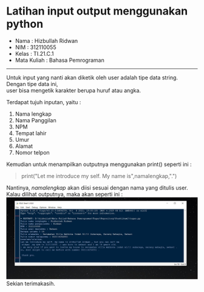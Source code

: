 # Latihan input output menggunakan python

* Nama          : Hizbullah Ridwan
* NIM           : 312110055
* Kelas         : TI.21.C.1
* Mata Kuliah   : Bahasa Pemrograman
----------------------------------
Untuk input yang nanti akan diketik oleh user adalah tipe data string. Dengan tipe data ini,     
user bisa mengetik karakter berupa huruf atau angka.    

Terdapat tujuh inputan, yaitu :    
1. Nama lengkap
2. Nama Panggilan
3. NPM
4. Tempat lahir
5. Umur
6. Alamat
7. Nomor telpon   

Kemudian untuk menampilkan outputnya menggunakan print() seperti ini :   

> print("Let me introduce my self. My name is",namalengkap,".")    

Nantinya, *namalengkap* akan diisi sesuai dengan nama yang ditulis user.    
Kalau dilihat outputnya, maka akan seperti ini :    
![Gambar 1](screenshot/ss1.PNG)    
Sekian terimakasih.  
